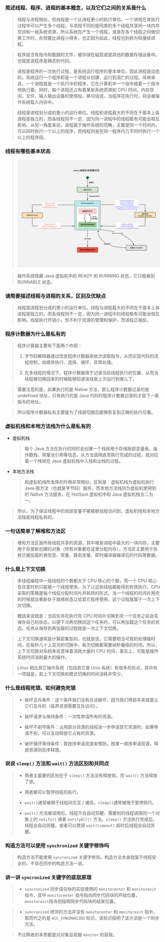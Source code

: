 ### 简述线程、程序、进程的基本概念，以及它们之间的关系是什么

> 线程与进程相似，但线程是一个比进程更小的执行单位。一个进程在其执行过程中可以产生多个线程。与进程不同的是同类的多个线程共享同一块内存空间和一组系统资源，所以系统在产生一个线程，或是在各个线程之间做切换工作时，负担要比进程小得多，也正因为如此，线程也别称为轻量级进程。

> 程序是含有指令和数据的文件，被存储在磁盘或是其他的数据存储设备中。也就是说程序是静态的代码。

> 进程是程序的一次执行过程，是系统运行程序的基本单位，因此进程是动态的。系统运行一个程序即是一个进程从创建、运行到消亡的过程。简单来说，一个进程就是一个执行中的程序，它在计算机中一个指令接着一个指令地执行着，同时，每个进程还占有着某些系统资源如 CPU 时间，内存空间，文件，输入输出设备的使用权。换句话说，当程序在执行时，将会被操作系统载入内存中。

> 线程是进程划分成的更小的运行单位。线程和进程最大的不同在于基本上各进程是独立的，而各线程则不一定，因为同一进程中的线程极有可能会相互影响。从另一角度来说，进程属于操作系统的范畴，主要是同一个时间内，可以同时执行一个以上的程序，而线程则是在同一程序内几乎同时执行一个以上的程序段。

### 线程有哪些基本状态

> ![](img/线程.png)

> 操作系统隐藏 Java 虚拟机中的 READY 和 RUNNING 状态，它只能看到 RUNNABLE 状态。

### 请简要描述线程与进程的关系，区别及优缺点

> 线程是进程划分成的更小的运行单位。线程与进程最大的不同在于基本上各进程是独立的，而各线程则不一定，因为同一进程中的线程极有可能会相互影响。线层执行开销小，但不利于资源的管理和保护，而进程正相反。

### 程序计数器为什么是私有的

> 程序计算器主要有下面两个作用：
>
> 1. 字节码解释器通过改变程序计数器来依次读取指令，从而实现代码的流程控制，如顺序执行、选择、循环、异常处理。
>
> 2. 在多线程的情况下，程序计数器用于记录当前线程执行的位置，从而当线程被切换回来的时候能够知道该线层上次运行到哪儿了。

> 需要注意的是，如果执行的是 Native 方法，那么程序计数器记录的是 undefined 地址，只有执行的是 Java 代码时程序计数器记录的才是下一条指令的地址。

> 所以程序计数器私有主要是为了线层切换后能够恢复到正确的执行位置。

### 虚拟机栈和本地方法栈为什么是私有的

- 虚拟机栈

  > 每个 Java 方法在执行的同时会创建一个栈帧用于存储局部变量表。操作数栈、常量池引用等信息。从方法调用直至执行完成的过程，就对应着一个栈帧在 Java 虚拟机栈中入栈和出栈的过程。

- 本地方法栈

  > 和虚拟机栈所发挥的作用非常相似，区别是：虚拟机栈为虚拟机执行 Java 按方法（也就是字节码）服务，而本地方法栈则为虚拟机使用到的 Native 方法服务。在 HotSpot 虚拟机中和 Java 虚拟机栈合二为一。

> 所以，为了保证线程中的局部变量不被被额线程访问到，虚拟机栈和本地方法栈是线程私有的。

### 一句话简单了解堆和方法区

> 堆和方法区是所有线程共享的资源，其中堆是进程中最大的一块内存，主要用于存放新创建的对象（所有对象都在这里分配内存），方法区主要用于存放已被加载的类信息、常量、静态变量、即时编译器编译后的代码等数据。

### 什么是上下文切换

> 多线程编程中一般线程的个数都大于 CPU 核心的个数，而一个 CPU 核心在任意时刻只能被一个线程使用，为了让这些线程都能得到有效执行，CPU 采取的策略是每个线程分配时间片并轮转的形式。当一个线程的时间片用完的时候就会重新处于就绪状态让给其它程序使用，这个过程就属于一次上下文切换。

> 概括来说就是：当前任务在执行完 CPU 时间片切换到另一个任务之前会先保存自己的状态，以便下次再切换回这个任务时，可以再加载这个任务的状态。任务从保存到再加载的过程就是一次上下文切换。

> 上下文切换通常是计算密集型的。也就是说，它需要相当可观的处理器时间，在每秒几十上百次的切换中，每次切换都需要纳秒量级的时间。所以，上下文切换对系统来说意味着消耗大量的 CPU 时间，事实上，可能是操作系统时间消耗最大的操作。

> Linux 相比其它操作系统（包括其它类 Unix 系统）有很多的优点，其中有一项就是，其上下文切换和模式切换的时间消耗非常少。

### 什么是线程死锁、如何避免死锁

> - 破坏互斥条件：这个条件我们没有办法破坏，因为我们用锁本来就是让它们互斥的（临界资源需要互斥访问）。
>
> - 破坏请求与保持条件：一次性申请所有的资源。
>
> - 破坏不剥夺条件：占用部分资源的线程进一步申请其它资源时，如果申请不到，可以主动释放它占有的资源。
>
> - 破坏循环等待条件：靠按序申请资源来预防。按某一顺序申请资源，释放资源则反序释放。

### 说说 `sleep()` 方法和 `wait()` 方法区别和共同点

> - 两者主最要的区别在于 `sleep()` 方法没有释放锁，而 `wait()` 方法释放了锁。
>
> - 两者都可以暂停线程的执行。
>
> - `wait()`通常被用于线程间交互 / 通信，`sleep()`通常被用于暂停执行。
>
> - `wait()` 方法被调用后，线程不会自动苏醒，需要别的线程调用同一个对象上的 `notify()` 或者 `notifyAll()` 方法。`sleep()` 方法执行完成后，线程会自动苏醒。或者可以使用 `wait(timeout)` 超时后线程会自动苏醒。

### 构造方法可以使用 `synchronized` 关键字修饰吗

> 构造方法不能使用 `syncronized` 关键字修饰。构造方法本身就属于线程安全的，不存在同步的构造方法一说。

### 讲一讲 `syncronized` 关键字的底层原理

> - `syncronized` 同步语句块的实现使用的 `monitorenter` 和 `monitorexit` 指令，其中 `monitorenter` 指令指向同步代码块的开始位置，`monitorexit`指令则指明同步代码块的结束位置。

> - `syncronized` 修饰的方法并没有 `monitorenter` 和 `monitorexit` 指令，取而代之的是 `ACC_SYNCRONIZED` 标识，该标识指明了该方法是一个同步方法。

> 不过两者的本质都是对对象监视器 `monitor` 的获取。
